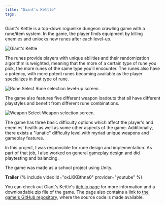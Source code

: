 ```yaml
---
title: "Giant's Kettle"
tags:
---
```


Giant's Kettle is a top-down roguelike dungeon crawling game with a rune/item system. In the game, the player finds equipment by killing enemies and unlocks new runes after each level-up.

![Giant's Kettle]({{site.url}}{{site.baseurl}}/assets/images/giants-kettle.png)

The runes provide players with unique abilities and their randomization algorithm is weighted, meaning that the more of a certain type of rune you pick, the more runes of the same type you'll encounter. The runes also have a potency, with more potent runes becoming available as the player specializes in that type of rune.

![Rune Select]({{site.url}}{{site.baseurl}}/assets/images/gk-runes.png)
Rune selection level-up screen.

The game also features five different weapon loadouts that all have different playstyles and benefit from different rune combinations.

![Weapon Select]({{site.url}}{{site.baseurl}}/assets/images/gk-weapons.png)
Weapon selection screen.

The game has three basic difficulty options which affect the player's and enemies' health as well as some other aspects of the game. Additionally, there exists a "lunatic" difficulty level with myriad unique weapons and gameplay features.

In this project, I was responsible for rune design and implementation. As part of that job, I also worked on general gameplay design and did playtesting and balancing.

The game was made as a school project using Unity.

**Trailer**
{% include video id="oxLKKBthna0" provider="youtube" %}

You can check out Giant's Kettle's [itch.io page][website] for more information and a downloadable zip file of the game. The page also contains a link to [the game's GitHub repository][github], where the source code is made available.

[website]: https://hunnydragon.itch.io/giants-kettle
[github]: https://github.com/JoaLampela/Giants-Kettle
